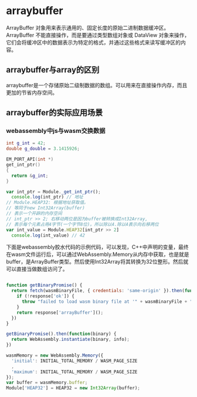 # arraybuffer

ArrayBuffer 对象用来表示通用的、固定长度的原始二进制数据缓冲区。ArrayBuffer 不能直接操作，而是要通过类型数组对象或 DataView 对象来操作，它们会将缓冲区中的数据表示为特定的格式，并通过这些格式来读写缓冲区的内容。

## arraybuffer与array的区别

arraybuffer是一个存储原始二级制数据的数组。可以用来在直接操作内存，而且更加的节省内存空间。

## arraybuffer的实际应用场景

### webassembly中js与wasm交换数据

```c++
int g_int = 42;
double g_double = 3.1415926;

EM_PORT_API(int *)
get_int_ptr()
{
  return &g_int;
}

```

```js
var int_ptr = Module._get_int_ptr();
  console.log(int_ptr) // 地址
// Module.HEAP32: 根据地址获取值。
// 等同于new Int32Array(buffer)
// 表示一个开辟的内存空间
// int_ptr >> 2; 右移动两位是因为buffer被转换成Int32Array,
// 表示每个元素占用4字节(一个字节8位)。所以除以4.除以4表示向右移两位
var int_value = Module.HEAP32[int_ptr >> 2]
  console.log(int_value) // 42
```

下面是webassembly胶水代码的示例代码，可以发现，C++中声明的变量，最终在wasm文件运行后，可以通过WebAssembly.Memory从内存中获取，也是就是buffer，是ArrayBuffer类型。然后使用Int32Array将其转换为32位整形。然后就可以直接当做数组访问了。

```js

function getBinaryPromise() {
  return fetch(wasmBinaryFile, { credentials: 'same-origin' }).then(function(response) {
    if (!response['ok']) {
      throw "failed to load wasm binary file at '" + wasmBinaryFile + "'";
    }
    return response['arrayBuffer']();
  })
}

getBinaryPromise().then(function(binary) {
  return WebAssembly.instantiate(binary, info);
})

wasmMemory = new WebAssembly.Memory({
  'initial': INITIAL_TOTAL_MEMORY / WASM_PAGE_SIZE
  ,
  'maximum': INITIAL_TOTAL_MEMORY / WASM_PAGE_SIZE
});
var buffer = wasmMemory.buffer;
Module['HEAP32'] = HEAP32 = new Int32Array(buffer);

```
